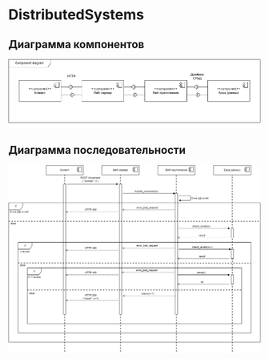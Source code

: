 # DistributedSystems

## Диаграмма компонентов

![](img/component_diagram.png)

## Диаграмма последовательности

![](img/sequence_diagram.png)
